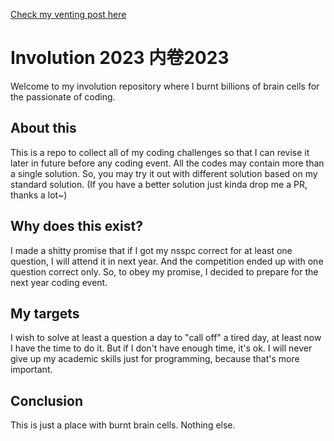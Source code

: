 

[Check my venting post here](https://github.com/Slimer210/Slimer210/blob/main/venting-please.md)
# Involution 2023 内卷2023
Welcome to my involution repository where I burnt billions of brain cells for the passionate of coding.

## About this
This is a repo to collect all of my coding challenges so that I can revise it later in future before any coding event. All the codes may contain more than a single solution. So, you may try it out with different solution based on my standard solution. (If you have a better solution just kinda drop me a PR, thanks a lot~)

## Why does this exist?
I made a shitty promise that if I got my nsspc correct for at least one question, I will attend it in next year. And the competition ended up with one question correct only. So, to obey my promise, I decided to prepare for the next year coding event.

## My targets
I wish to solve at least a question a day to "call off" a tired day, at least now I have the time to do it. But if I don't have enough time, it's ok. I will never give up my academic skills just for programming, because that's more important.

## Conclusion
This is just a place with burnt brain cells. Nothing else.
